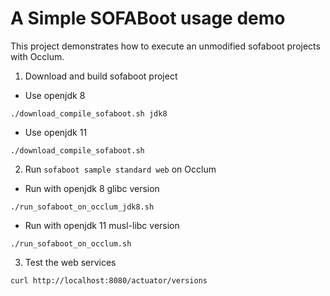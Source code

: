 # A Simple SOFABoot usage demo

This project demonstrates how to execute an unmodified sofaboot projects with Occlum.

1. Download and build sofaboot project

* Use openjdk 8
```
./download_compile_sofaboot.sh jdk8
```

* Use openjdk 11
```
./download_compile_sofaboot.sh
```


2. Run `sofaboot sample standard web` on Occlum

* Run with openjdk 8 glibc version
```
./run_sofaboot_on_occlum_jdk8.sh
```

* Run with openjdk 11 musl-libc version
```
./run_sofaboot_on_occlum.sh
```

3. Test the web services
```
curl http://localhost:8080/actuator/versions
```

